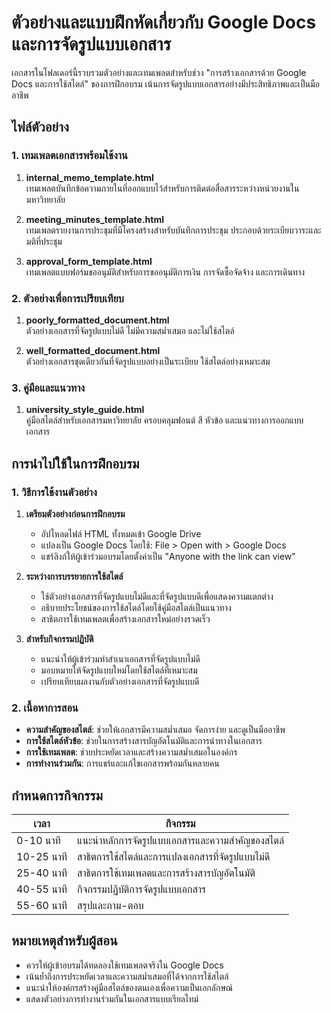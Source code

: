 # ตัวอย่างและแบบฝึกหัดเกี่ยวกับ Google Docs และการจัดรูปแบบเอกสาร

เอกสารในโฟลเดอร์นี้รวบรวมตัวอย่างและเทมเพลตสำหรับช่วง "การสร้างเอกสารด้วย Google Docs และการใช้สไตล์" ของการฝึกอบรม เน้นการจัดรูปแบบเอกสารอย่างมีประสิทธิภาพและเป็นมืออาชีพ

## ไฟล์ตัวอย่าง

### 1. เทมเพลตเอกสารพร้อมใช้งาน

1. **internal_memo_template.html**  
   เทมเพลตบันทึกข้อความภายในที่ออกแบบไว้สำหรับการติดต่อสื่อสารระหว่างหน่วยงานในมหาวิทยาลัย

2. **meeting_minutes_template.html**  
   เทมเพลตรายงานการประชุมที่มีโครงสร้างสำหรับบันทึกการประชุม ประกอบด้วยระเบียบวาระและมติที่ประชุม

3. **approval_form_template.html**  
   เทมเพลตแบบฟอร์มขออนุมัติสำหรับการขออนุมัติการเงิน การจัดซื้อจัดจ้าง และการเดินทาง

### 2. ตัวอย่างเพื่อการเปรียบเทียบ

1. **poorly_formatted_document.html**  
   ตัวอย่างเอกสารที่จัดรูปแบบไม่ดี ไม่มีความสม่ำเสมอ และไม่ใช้สไตล์

2. **well_formatted_document.html**  
   ตัวอย่างเอกสารชุดเดียวกันที่จัดรูปแบบอย่างเป็นระเบียบ ใช้สไตล์อย่างเหมาะสม

### 3. คู่มือและแนวทาง

1. **university_style_guide.html**  
   คู่มือสไตล์สำหรับเอกสารมหาวิทยาลัย ครอบคลุมฟอนต์ สี หัวข้อ และแนวทางการออกแบบเอกสาร

## การนำไปใช้ในการฝึกอบรม

### 1. วิธีการใช้งานตัวอย่าง

1. **เตรียมตัวอย่างก่อนการฝึกอบรม**
   - อัปโหลดไฟล์ HTML ทั้งหมดเข้า Google Drive
   - แปลงเป็น Google Docs โดยใช้: File > Open with > Google Docs
   - แชร์ลิงก์ให้ผู้เข้าร่วมอบรมโดยตั้งค่าเป็น "Anyone with the link can view"

2. **ระหว่างการบรรยายการใช้สไตล์**
   - ใช้ตัวอย่างเอกสารที่จัดรูปแบบไม่ดีและที่จัดรูปแบบดีเพื่อแสดงความแตกต่าง
   - อธิบายประโยชน์ของการใช้สไตล์โดยใช้คู่มือสไตล์เป็นแนวทาง
   - สาธิตการใช้เทมเพลตเพื่อสร้างเอกสารใหม่อย่างรวดเร็ว

3. **สำหรับกิจกรรมปฏิบัติ**
   - แนะนำให้ผู้เข้าร่วมทำสำเนาเอกสารที่จัดรูปแบบไม่ดี
   - มอบหมายให้จัดรูปแบบใหม่โดยใช้สไตล์ที่เหมาะสม
   - เปรียบเทียบผลงานกับตัวอย่างเอกสารที่จัดรูปแบบดี

### 2. เนื้อหาการสอน

- **ความสำคัญของสไตล์**: ช่วยให้เอกสารมีความสม่ำเสมอ จัดการง่าย และดูเป็นมืออาชีพ
- **การใช้สไตล์หัวข้อ**: ช่วยในการสร้างสารบัญอัตโนมัติและการนำทางในเอกสาร
- **การใช้เทมเพลต**: ช่วยประหยัดเวลาและสร้างความสม่ำเสมอในองค์กร
- **การทำงานร่วมกัน**: การแชร์และแก้ไขเอกสารพร้อมกันหลายคน

## กำหนดการกิจกรรม

| เวลา | กิจกรรม |
|------|---------|
| 0-10 นาที | แนะนำหลักการจัดรูปแบบเอกสารและความสำคัญของสไตล์ |
| 10-25 นาที | สาธิตการใช้สไตล์และการแปลงเอกสารที่จัดรูปแบบไม่ดี |
| 25-40 นาที | สาธิตการใช้เทมเพลตและการสร้างสารบัญอัตโนมัติ |
| 40-55 นาที | กิจกรรมปฏิบัติการจัดรูปแบบเอกสาร |
| 55-60 นาที | สรุปและถาม-ตอบ |

## หมายเหตุสำหรับผู้สอน

- ควรให้ผู้เข้าอบรมได้ทดลองใช้เทมเพลตจริงใน Google Docs
- เน้นย้ำถึงการประหยัดเวลาและความสม่ำเสมอที่ได้จากการใช้สไตล์
- แนะนำให้องค์กรสร้างคู่มือสไตล์ของตนเองเพื่อความเป็นเอกลักษณ์
- แสดงตัวอย่างการทำงานร่วมกันในเอกสารแบบเรียลไทม์